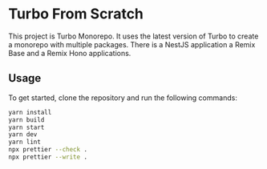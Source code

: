 # Turbo From Scratch

This project is Turbo Monorepo. It uses the latest version of Turbo to create a monorepo with
multiple packages. There is a NestJS application a Remix Base and a Remix Hono applications.

## Usage

To get started, clone the repository and run the following commands:

```bash
yarn install
yarn build
yarn start
yarn dev
yarn lint
npx prettier --check .
npx prettier --write .
```
